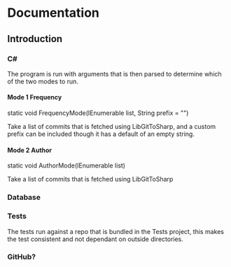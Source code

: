 # Documentation

<!-- This is a comment, write your notes in this structure -->

## Introduction

<!-- Maybe we should switch over the Overleaf/LaTeX but for now this will do-->

### C\#

The program is run with arguments that is then parsed to determine which of the two modes to run.

<!-- Write text outside this comment, and remember to follow the structure / expand as needed -->

#### Mode 1 Frequency

static void FrequencyMode(IEnumerable<Commit> list, String prefix = "")

Take a list of commits that is fetched using LibGitToSharp, and a custom prefix can be included though it has a default of an empty string.

#### Mode 2 Author
static void AuthorMode(IEnumerable<Commit> list)

Take a list of commits that is fetched using LibGitToSharp

### Database

### Tests

The tests run against a repo that is bundled in the Tests project, this makes the test consistent and not dependant on outside directories.

### GitHub?
